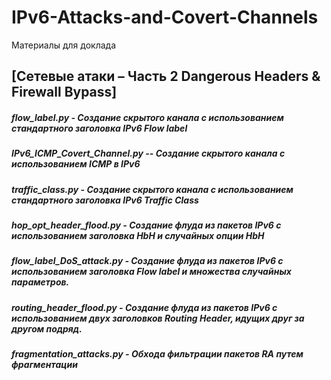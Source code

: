 # IPv6-Attacks-and-Covert-Channels
Материалы для доклада 
## [Сетевые атаки – Часть 2 Dangerous Headers & Firewall Bypass]

##### flow_label.py - Создание скрытого канала с использованием стандартного заголовка IPv6 Flow label 
##### IPv6_ICMP_Covert_Channel.py -- Создание скрытого канала с использованием ICMP в IPv6  
##### traffic_class.py - Создание скрытого канала с использованием стандартного заголовка IPv6 Traffic Class 
##### hop_opt_header_flood.py - Создание флуда из пакетов IPv6 с использованием заголовка HbH и случайных опции HbH
##### flow_label_DoS_attack.py - Создание флуда из пакетов IPv6 c использованием заголовка Flow label и множества случайных параметров.
##### routing_header_flood.py - Создание флуда из пакетов IPv6 c использованием двух заголовков Routing Header, идущих друг за другом подряд.
##### fragmentation_attacks.py - Обхода фильтрации пакетов RA путем фрагментации
